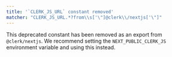 ```yaml
---
title: '`CLERK_JS_URL` constant removed'
matcher: "CLERK_JS_URL.*?from\\s['\"]@clerk\\/nextjs['\"]"
---
```


This deprecated constant has been removed as an export from `@clerk/nextjs`. We recommend setting the `NEXT_PUBLIC_CLERK_JS` environment variable and using this instead.
